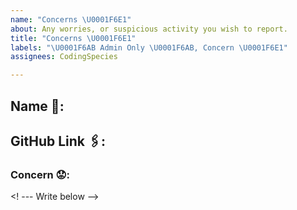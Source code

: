```yaml
---
name: "Concerns \U0001F6E1️"
about: Any worries, or suspicious activity you wish to report.
title: "Concerns \U0001F6E1️"
labels: "\U0001F6AB Admin Only \U0001F6AB, Concern \U0001F6E1️"
assignees: CodingSpecies

---
```


## Name 📛:
## GitHub Link 🖇️: 
### Concern 😟:
<! --- Write below -->


<!--- Our team will address your concerns. Thank you for taking time to file this issue! -->
